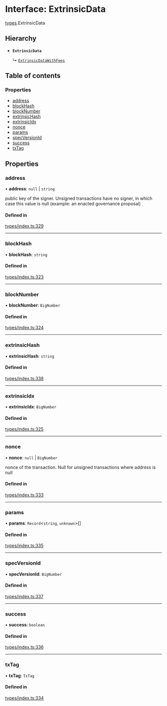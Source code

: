 # Interface: ExtrinsicData

[types](../wiki/types).ExtrinsicData

## Hierarchy

- **`ExtrinsicData`**

  ↳ [`ExtrinsicDataWithFees`](../wiki/types.ExtrinsicDataWithFees)

## Table of contents

### Properties

- [address](../wiki/types.ExtrinsicData#address)
- [blockHash](../wiki/types.ExtrinsicData#blockhash)
- [blockNumber](../wiki/types.ExtrinsicData#blocknumber)
- [extrinsicHash](../wiki/types.ExtrinsicData#extrinsichash)
- [extrinsicIdx](../wiki/types.ExtrinsicData#extrinsicidx)
- [nonce](../wiki/types.ExtrinsicData#nonce)
- [params](../wiki/types.ExtrinsicData#params)
- [specVersionId](../wiki/types.ExtrinsicData#specversionid)
- [success](../wiki/types.ExtrinsicData#success)
- [txTag](../wiki/types.ExtrinsicData#txtag)

## Properties

### address

• **address**: ``null`` \| `string`

public key of the signer. Unsigned transactions have no signer, in which case this value is null (example: an enacted governance proposal)

#### Defined in

[types/index.ts:329](https://github.com/PolymathNetwork/polymesh-sdk/blob/31dfa0dc/src/types/index.ts#L329)

___

### blockHash

• **blockHash**: `string`

#### Defined in

[types/index.ts:323](https://github.com/PolymathNetwork/polymesh-sdk/blob/31dfa0dc/src/types/index.ts#L323)

___

### blockNumber

• **blockNumber**: `BigNumber`

#### Defined in

[types/index.ts:324](https://github.com/PolymathNetwork/polymesh-sdk/blob/31dfa0dc/src/types/index.ts#L324)

___

### extrinsicHash

• **extrinsicHash**: `string`

#### Defined in

[types/index.ts:338](https://github.com/PolymathNetwork/polymesh-sdk/blob/31dfa0dc/src/types/index.ts#L338)

___

### extrinsicIdx

• **extrinsicIdx**: `BigNumber`

#### Defined in

[types/index.ts:325](https://github.com/PolymathNetwork/polymesh-sdk/blob/31dfa0dc/src/types/index.ts#L325)

___

### nonce

• **nonce**: ``null`` \| `BigNumber`

nonce of the transaction. Null for unsigned transactions where address is null

#### Defined in

[types/index.ts:333](https://github.com/PolymathNetwork/polymesh-sdk/blob/31dfa0dc/src/types/index.ts#L333)

___

### params

• **params**: `Record`<`string`, `unknown`\>[]

#### Defined in

[types/index.ts:335](https://github.com/PolymathNetwork/polymesh-sdk/blob/31dfa0dc/src/types/index.ts#L335)

___

### specVersionId

• **specVersionId**: `BigNumber`

#### Defined in

[types/index.ts:337](https://github.com/PolymathNetwork/polymesh-sdk/blob/31dfa0dc/src/types/index.ts#L337)

___

### success

• **success**: `boolean`

#### Defined in

[types/index.ts:336](https://github.com/PolymathNetwork/polymesh-sdk/blob/31dfa0dc/src/types/index.ts#L336)

___

### txTag

• **txTag**: `TxTag`

#### Defined in

[types/index.ts:334](https://github.com/PolymathNetwork/polymesh-sdk/blob/31dfa0dc/src/types/index.ts#L334)
